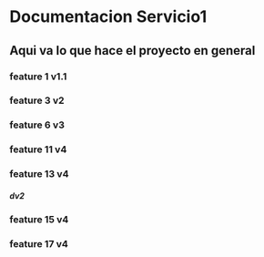# Documentacion Servicio1

## Aqui va lo que hace el proyecto en general

### feature 1 v1.1

### feature 3 v2

### feature 6 v3

### feature 11 v4

### feature 13 v4

##### dv2

### feature 15 v4

### feature 17 v4